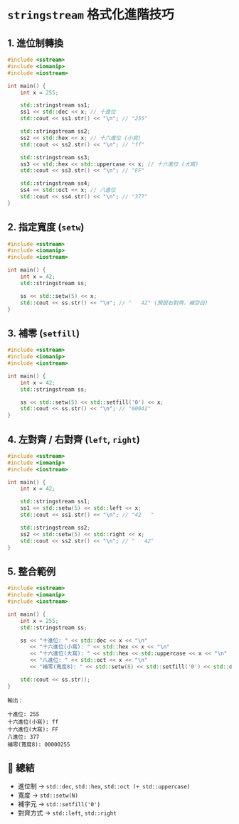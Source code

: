 # `stringstream` 格式化進階技巧

## 1. 進位制轉換

```cpp
#include <sstream>
#include <iomanip>
#include <iostream>

int main() {
    int x = 255;

    std::stringstream ss1;
    ss1 << std::dec << x; // 十進位
    std::cout << ss1.str() << "\n"; // "255"

    std::stringstream ss2;
    ss2 << std::hex << x; // 十六進位 (小寫)
    std::cout << ss2.str() << "\n"; // "ff"

    std::stringstream ss3;
    ss3 << std::hex << std::uppercase << x; // 十六進位 (大寫)
    std::cout << ss3.str() << "\n"; // "FF"

    std::stringstream ss4;
    ss4 << std::oct << x; // 八進位
    std::cout << ss4.str() << "\n"; // "377"
}
```

## 2. 指定寬度 (`setw`)

```cpp
#include <sstream>
#include <iomanip>
#include <iostream>

int main() {
    int x = 42;
    std::stringstream ss;

    ss << std::setw(5) << x; 
    std::cout << ss.str() << "\n"; // "   42" (預設右對齊，補空白)
}
```

## 3. 補零 (`setfill`)

```cpp
#include <sstream>
#include <iomanip>
#include <iostream>

int main() {
    int x = 42;
    std::stringstream ss;

    ss << std::setw(5) << std::setfill('0') << x;
    std::cout << ss.str() << "\n"; // "00042"
}
```

## 4. 左對齊 / 右對齊 (`left`, `right`)

```cpp
#include <sstream>
#include <iomanip>
#include <iostream>

int main() {
    int x = 42;

    std::stringstream ss1;
    ss1 << std::setw(5) << std::left << x;
    std::cout << ss1.str() << "\n"; // "42   "

    std::stringstream ss2;
    ss2 << std::setw(5) << std::right << x;
    std::cout << ss2.str() << "\n"; // "   42"
}
```

## 5. 整合範例

```cpp
#include <sstream>
#include <iomanip>
#include <iostream>

int main() {
    int x = 255;
    std::stringstream ss;

    ss << "十進位: " << std::dec << x << "\n"
       << "十六進位(小寫): " << std::hex << x << "\n"
       << "十六進位(大寫): " << std::hex << std::uppercase << x << "\n"
       << "八進位: " << std::oct << x << "\n"
       << "補零(寬度8): " << std::setw(8) << std::setfill('0') << std::dec << x << "\n";

    std::cout << ss.str();
}
```

```shell
輸出：

十進位: 255
十六進位(小寫): ff
十六進位(大寫): FF
八進位: 377
補零(寬度8): 00000255
```

## 📌 總結

- 進位制 → `std::dec`, `std::hex`, `std::oct (+ std::uppercase)`
- 寬度 → `std::setw(N)`
- 補字元 → `std::setfill('0')`
- 對齊方式 → `std::left`, `std::right`
